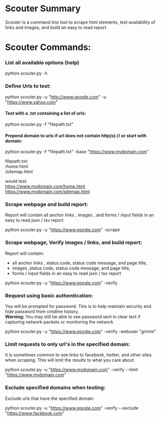 # Scouter Summary
Scouter is a command line tool to scrape html elements, test availability of links and images, and build an easy to read report


# Scouter Commands:
### List all available options (help)
python scouter.py -h

### Define Urls to test: <br />
python scouter.py -u "http://www.google.com" -u "https://www.yahoo.com"

#### Test with a .txt containing a list of urls: <br />
python scouter.py -f "filepath.txt"

#### Prepend domain to urls if url does not contain http(s):// or start with domain: <br />

python scouter.py -f "filepath.txt" -base "https://www.mydomain.com"

filepath.txt:<br />
  /home.html<br />
  /sitemap.html<br />
 
 would test: <br />
 https://www.mydomain.com/home.html <br />
 https://www.mydomain.com/sitemap.html <br />
 
 ### Scrape webpage and build report: <br />
 Report will contain all anchor links <a>, images <img>, and forms / input fields in an easy to read json / tsv report
 
 python scouter.py -u "https://www.google.com" -scrape
 
 ### Scrape webpage, Verify images / links, and build report: <br />
 Report will contain:<br />
 * all anchor links <a>, status code, status code message, and page title,<br /> 
 * images <img>,status code, status code message, and page title,<br />
 * forms / input fields in an easy to read json / tsv report <br />
 
 python scouter.py -u "https://www.google.com" -verify
 
 ### Request using basic authentication: <br />
 You will be prompted for password. This is to help maintain security and hide password from cmdline history. <br />
 **Warning:** You may still be able to see password sent in clear text if capturing network packets or monitoring the network <br />
 
 python scouter.py -u "https://www.google.com" -verify -webuser "grimm" <br />
 
 ### Limit requests to only url's in the specified domain: <br />
 It is sometimes common to see links to facebook, twitter, and other sites when scraping. This will limit the results to
 what you care about. <br />
 
 python scouter.py -u "https://www.mydomain.com" -verify --limit "https://www.mydomain.com" <br />
 
 ### Exclude specified domains when testing: <br />
 Exclude urls that have the specified domain <br />
 
 python scouter.py -u "https://www.google.com" -verify --exclude "https://www.facebook.com" <br />
 
 
 
 
